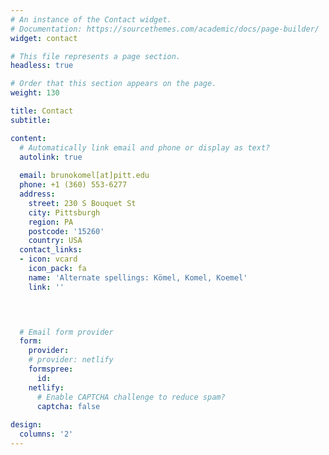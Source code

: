 ```yaml
---
# An instance of the Contact widget.
# Documentation: https://sourcethemes.com/academic/docs/page-builder/
widget: contact

# This file represents a page section.
headless: true

# Order that this section appears on the page.
weight: 130

title: Contact
subtitle:

content:
  # Automatically link email and phone or display as text?
  autolink: true
  
  email: brunokomel[at]pitt.edu
  phone: +1 (360) 553-6277
  address:
    street: 230 S Bouquet St
    city: Pittsburgh
    region: PA
    postcode: '15260'
    country: USA
  contact_links:
  - icon: vcard
    icon_pack: fa
    name: 'Alternate spellings: Kömel, Komel, Koemel'
    link: ''



  
  # Email form provider
  form:
    provider:
    # provider: netlify
    formspree:
      id:
    netlify:
      # Enable CAPTCHA challenge to reduce spam?
      captcha: false
  
design:
  columns: '2'
---
```

